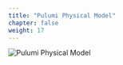 ```yaml
---
title: "Pulumi Physical Model"
chapter: false
weight: 17
---
```



![Pulumi Physical Model](/images/pulumi_model.png)


